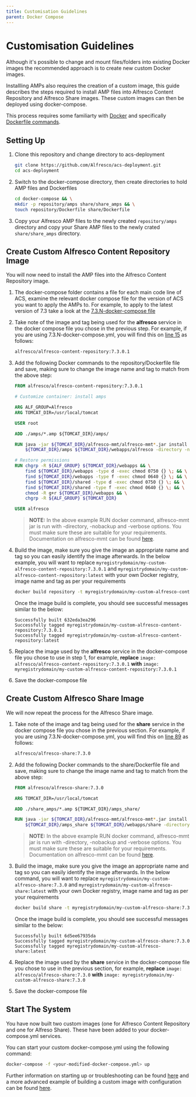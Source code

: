 ```yaml
---
title: Customisation Guidelines
parent: Docker Compose
---
```


# Customisation Guidelines

Although it's possible to change and mount files/folders into existing Docker images the recommended approach is to create new custom Docker images.

Installling AMPs also requires the creation of a custom image, this guide describes the steps required to install AMP files into Alfresco Content Repository and Alfresco Share images. These custom images can then be deployed using docker-compose.

This process requires some familiarty with [Docker](https://www.docker.com/) and specifically [Dockerfile commands](https://docs.docker.com/engine/reference/builder/).

## Setting Up

1. Clone this repository and change directory to acs-deployment

    ```bash
    git clone https://github.com/Alfresco/acs-deployment.git
    cd acs-deployment
    ```

2. Switch to the docker-compose directory, then create directories to hold AMP files and Dockerfiles

    ```bash
    cd docker-compose && \
    mkdir -p repository/amps share/share_amps && \
    touch repository/Dockerfile share/Dockerfile
    ```

3. Copy your Alfresco AMP files to the newly created `repository/amps` directory and copy your Share AMP files to the newly crated `share/share_amps` directory.

## Create Custom Alfresco Content Repository Image

You will now need to install the AMP files into the Alfresco Content Repository image.

1. The docker-compose folder contains a file for each main code line of ACS, examine the relevant docker compose file for the version of ACS you want to apply the AMPs to. For example, to apply to the latest version of 7.3 take a look at the [7.3.N-docker-compose file](../../../docker-compose/7.3.N-docker-compose.yml)

2. Take note of the image and tag being used for the **alfresco** service in the docker compose file you chose in the previous step. For example, if you are using 7.3.N-docker-compose.yml, you will find this on [line 15](https://github.com/Alfresco/acs-deployment/blob/229fe58d077414c5d91bab9f5cec91adc902453c/docker-compose/7.3.N-docker-compose.yml#L15) as follows:

    ```bash
    alfresco/alfresco-content-repository:7.3.0.1
    ```

3. Add the following Docker commands to the repository/Dockerfile file and save, making sure to change the image name and tag to match from the above step:

    ```Dockerfile
    FROM alfresco/alfresco-content-repository:7.3.0.1

    # Customize container: install amps

    ARG ALF_GROUP=Alfresco
    ARG TOMCAT_DIR=/usr/local/tomcat

    USER root

    ADD ./amps/*.amp ${TOMCAT_DIR}/amps/

    RUN java -jar ${TOMCAT_DIR}/alfresco-mmt/alfresco-mmt*.jar install \
        ${TOMCAT_DIR}/amps ${TOMCAT_DIR}/webapps/alfresco -directory -nobackup -verbose

    # Restore permissions
    RUN chgrp -R ${ALF_GROUP} ${TOMCAT_DIR}/webapps && \
        find ${TOMCAT_DIR}/webapps -type d -exec chmod 0750 {} \; && \
        find ${TOMCAT_DIR}/webapps -type f -exec chmod 0640 {} \; && \
        find ${TOMCAT_DIR}/shared -type d -exec chmod 0750 {} \; && \
        find ${TOMCAT_DIR}/shared -type f -exec chmod 0640 {} \; && \
        chmod -R g+r ${TOMCAT_DIR}/webapps && \
        chgrp -R ${ALF_GROUP} ${TOMCAT_DIR}

    USER alfresco
    ```

    > **NOTE:** In the above example RUN docker command, alfresco-mmt jar is run with -directory, -nobackup and -verbose options. You must make sure these are suitable for your requirements. Documentation on alfresco-mmt can be found [here](https://docs.alfresco.com/7.3/concepts/dev-extensions-modules-management-tool.html).

4. Build the image, make sure you give the image an appropriate name and tag so you can easily identify the image afterwards. In the below example, you will want to replace `myregistrydomain/my-custom-alfresco-content-repository:7.3.0.1` and `myregistrydomain/my-custom-alfresco-content-repository:latest` with your own Docker registry, image name and tag as per your requirements

    ```bash
    docker build repository -t myregistrydomain/my-custom-alfresco-content-repository:0.2.2.1 -t myregistrydomain/my-custom-alfresco-content-repository:latest
    ```

    Once the image build is complete, you should see successful messages similar to the below:

    ```text
    Successfully built 632eda3ea296
    Successfully tagged myregistrydomain/my-custom-alfresco-content-repository:7.3.0.1
    Successfully tagged myregistrydomain/my-custom-alfresco-content-repository:latest
    ```

5. Replace the image used by the **alfresco** service in the docker-compose file you chose to use in step 1, for example, **replace** `image: alfresco/alfresco-content-repository:7.3.0.1` **with** `image: myregistrydomain/my-custom-alfresco-content-repository:7.3.0.1`

6. Save the docker-compose file

## Create Custom Alfresco Share Image

We will now repeat the process for the Alfresco Share image.

1. Take note of the image and tag being used for the **share** service in the docker compose file you chose in the previous section. For example, if you are using 7.3.N-docker-compose.yml, you will find this on [line 89](https://github.com/Alfresco/acs-deployment/blob/229fe58d077414c5d91bab9f5cec91adc902453c/docker-compose/7.3.N-docker-compose.yml#L89) as follows:

    ```bash
    alfresco/alfresco-share:7.3.0
    ```

2. Add the following Docker commands to the share/Dockerfile file and save, making sure to change the image name and tag to match from the above step:

    ```Dockerfile
    FROM alfresco/alfresco-share:7.3.0

    ARG TOMCAT_DIR=/usr/local/tomcat

    ADD ./share_amps/*.amp ${TOMCAT_DIR}/amps_share/

    RUN java -jar ${TOMCAT_DIR}/alfresco-mmt/alfresco-mmt*.jar install \
        ${TOMCAT_DIR}/amps_share ${TOMCAT_DIR}/webapps/share -directory -nobackup -verbose
    ```

    > **NOTE:** In the above example RUN docker command, alfresco-mmt jar is run with -directory, -nobackup and -verbose options. You must make sure these are suitable for your requirements. Documentation on alfresco-mmt can be found [here](https://docs.alfresco.com/7.3/concepts/dev-extensions-modules-management-tool.html).

3. Build the image, make sure you give the image an appropriate name and tag so you can easily identify the image afterwards. In the below command, you will want to replace `myregistrydomain/my-custom-alfresco-share:7.3.0` and `myregistrydomain/my-custom-alfresco-share:latest` with your own Docker registry, image name and tag as per your requirements

    ```bash
    docker build share -t myregistrydomain/my-custom-alfresco-share:7.3.0 -t myregistrydomain/my-custom-alfresco-share:latest
    ```

    Once the image build is complete, you should see successful messages similar to the below:

    ```text
    Successfully built 6d5ee67935da
    Successfully tagged myregistrydomain/my-custom-alfresco-share:7.3.0
    Successfully tagged myregistrydomain/my-custom-alfresco-share:latest
    ```

4. Replace the image used by the **share** service in the docker-compose file you chose to use in the previous section, for example, **replace** `image: alfresco/alfresco-share:7.3.0` **with** `image: myregistrydomain/my-custom-alfresco-share:7.3.0`

5. Save the docker-compose file

## Start The System

You have now built two custom images (one for Alfresco Content Repository and one for Alfreso Share). These have been added to your docker-compose.yml services.

You can start your custom docker-compose.yml using the following command:

```bash
docker-compose -f <your-modified-docker-compose.yml> up
```

Further information on starting up or troubleshooting can be found [here](../README.md) and a more advanced example of building a custom image with configuration can be found [here](https://github.com/Alfresco/acs-packaging/blob/master/docs/create-custom-image-using-existing-docker-image.md#applying-amps-that-require-additional-configuration-advanced).
